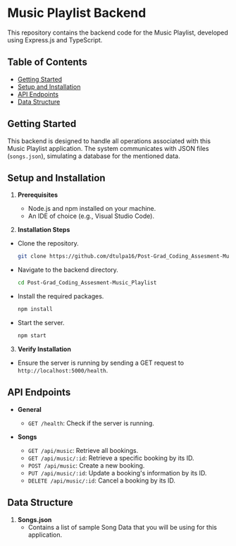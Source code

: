 # Music Playlist Backend

This repository contains the backend code for the Music Playlist, developed using Express.js and TypeScript.

## Table of Contents

- [Getting Started](#getting-started)
- [Setup and Installation](#setup-and-installation)
- [API Endpoints](#api-endpoints)
- [Data Structure](#data-structure)

## Getting Started

This backend is designed to handle all operations associated with this Music Playlist application. The system communicates with JSON files (`songs.json`), simulating a database for the mentioned data.

## Setup and Installation

1. **Prerequisites**
   - Node.js and npm installed on your machine.
   - An IDE of choice (e.g., Visual Studio Code).

2. **Installation Steps**
- Clone the repository.
   ```bash
   git clone https://github.com/dtulpa16/Post-Grad_Coding_Assesment-Music_Playlist.git
   
- Navigate to the backend directory.
  ```bash
  cd Post-Grad_Coding_Assesment-Music_Playlist
- Install the required packages.
  ```bash
  npm install
- Start the server.
  ```bash
  npm start
3. **Verify Installation**
- Ensure the server is running by sending a GET request to `http://localhost:5000/health`.

## API Endpoints

- **General**
  - `GET /health`: Check if the server is running.

- **Songs**
  - `GET /api/music`: Retrieve all bookings.
  - `GET /api/music/:id`: Retrieve a specific booking by its ID.
  - `POST /api/music`: Create a new booking.
  - `PUT /api/music/:id`: Update a booking's information by its ID.
  - `DELETE /api/music/:id`: Cancel a booking by its ID.


## Data Structure

1. **Songs.json**
   - Contains a list of sample Song Data that you will be using for this application.
